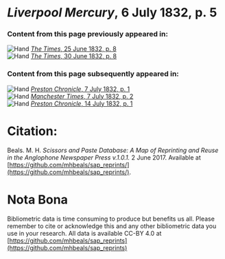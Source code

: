 # *Liverpool Mercury*, 6 July 1832, p. 5  
  
### Content from this page previously appeared in:  
![Hand](http://scissorsandpaste.net/wp-content/uploads/2017/06/smallhandpointer.png) [*The Times*, 25 June 1832, p. 8](https://mhbeals.github.io/sap_html/The-Times/The-Times-25-June-1832-p-8)  
![Hand](http://scissorsandpaste.net/wp-content/uploads/2017/06/smallhandpointer.png) [*The Times*, 30 June 1832, p. 8](https://mhbeals.github.io/sap_html/The-Times/The-Times-30-June-1832-p-8)  
  
### Content from this page subsequently appeared in:  
![Hand](http://scissorsandpaste.net/wp-content/uploads/2017/06/smallhandpointer.png) [*Preston Chronicle*, 7 July 1832, p. 1](https://mhbeals.github.io/sap_html/Preston-Chronicle/Preston-Chronicle-7-July-1832-p-1)  
![Hand](http://scissorsandpaste.net/wp-content/uploads/2017/06/smallhandpointer.png) [*Manchester Times*, 7 July 1832, p. 2](https://mhbeals.github.io/sap_html/Manchester-Times/Manchester-Times-7-July-1832-p-2)  
![Hand](http://scissorsandpaste.net/wp-content/uploads/2017/06/smallhandpointer.png) [*Preston Chronicle*, 14 July 1832, p. 1](https://mhbeals.github.io/sap_html/Preston-Chronicle/Preston-Chronicle-14-July-1832-p-1)  


# Citation: 

Beals. M. H. *Scissors and Paste Database: A Map of Reprinting and Reuse in the Anglophone Newspaper Press v.1.0.1.* 2 June 2017. Available at [https://github.com/mhbeals/sap_reprints/](https://github.com/mhbeals/sap_reprints/). 

# Nota Bona

Bibliometric data is time consuming to produce but benefits us all. Please remember to cite or acknowledge this and any other bibliometric data you use in your research. All data is available CC-BY 4.0 at [https://github.com/mhbeals/sap_reprints](https://github.com/mhbeals/sap_reprints)